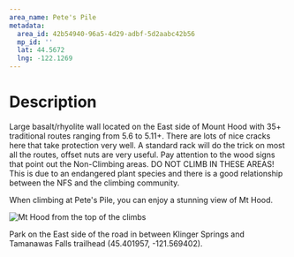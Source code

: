 ```yaml
---
area_name: Pete's Pile
metadata:
  area_id: 42b54940-96a5-4d29-adbf-5d2aabc42b56
  mp_id: ''
  lat: 44.5672
  lng: -122.1269
---
```

# Description
Large basalt/rhyolite wall located on the East side of Mount Hood with 35+ traditional routes ranging from 5.6 to 5.11+.
There are lots of nice cracks here that take protection very well. A standard rack will do the trick on most all the routes, offset nuts are very useful. Pay attention to the wood signs that point out the Non-Climbing areas. DO NOT CLIMB IN THESE AREAS! This is due to an endangered plant species and there is a good relationship between the NFS and the climbing community.

When climbing at Pete&#39;s Pile, you can enjoy a stunning view of Mt Hood.

![Mt Hood from the top of the climbs](https://res.cloudinary.com/openbeta-prod/image/upload/v1636991993/open-tacos/syuftt30yxhfdcixvjya.jpg)

Park on the East side of the road in between Klinger Springs and Tamanawas Falls trailhead (45.401957, -121.569402).
